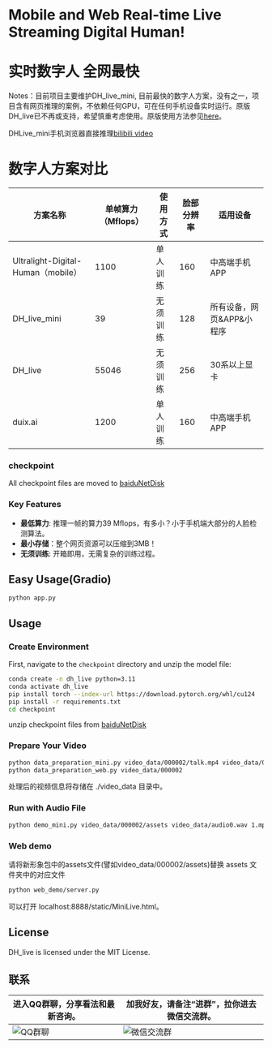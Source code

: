 # Mobile and Web Real-time Live Streaming Digital Human! 
# 实时数字人 全网最快
Notes：目前项目主要维护DH_live_mini, 目前最快的数字人方案，没有之一，项目含有网页推理的案例，不依赖任何GPU，可在任何手机设备实时运行。原版DH_live已不再或支持，希望慎重考虑使用。原版使用方法参见[here](https://github.com/kleinlee/DH_live/blob/main/README_DH_live.md)。

DHLive_mini手机浏览器直接推理[bilibili video](https://www.bilibili.com/video/BV1pWkwYWEn4)

# 数字人方案对比

| 方案名称                     | 单帧算力（Mflops） | 使用方式   | 脸部分辨率 | 适用设备                           |
|------------------------------|-------------------|------------|------------|------------------------------------|
| Ultralight-Digital-Human（mobile） | 1100              | 单人训练   | 160        | 中高端手机APP                      |
| DH_live_mini                  | 39                | 无须训练   | 128        | 所有设备，网页&APP&小程序          |
| DH_live                       | 55046            | 无须训练   | 256        | 30系以上显卡                       |
| duix.ai                      | 1200             | 单人训练   | 160        | 中高端手机APP                      |

### checkpoint
All checkpoint files are moved to [baiduNetDisk](https://pan.baidu.com/s/1jH3WrIAfwI3U5awtnt9KPQ?pwd=ynd7)

### Key Features
- **最低算力**: 推理一帧的算力39 Mflops，有多小？小于手机端大部分的人脸检测算法。
- **最小存储**：整个网页资源可以压缩到3MB！
- **无须训练**: 开箱即用，无需复杂的训练过程。
  
## Easy Usage(Gradio)
```bash
python app.py
```

## Usage

### Create Environment
First, navigate to the `checkpoint` directory and unzip the model file:
```bash
conda create -n dh_live python=3.11
conda activate dh_live
pip install torch --index-url https://download.pytorch.org/whl/cu124
pip install -r requirements.txt
cd checkpoint
```
unzip checkpoint files from [baiduNetDisk](https://pan.baidu.com/s/1jH3WrIAfwI3U5awtnt9KPQ?pwd=ynd7)
### Prepare Your Video
```bash
python data_preparation_mini.py video_data/000002/talk.mp4 video_data/000002/video.mp4 video_data/000002
python data_preparation_web.py video_data/000002
```
处理后的视频信息将存储在 ./video_data 目录中。
### Run with Audio File
```bash
python demo_mini.py video_data/000002/assets video_data/audio0.wav 1.mp4
```
### Web demo
请将新形象包中的assets文件(譬如video_data/000002/assets)替换 assets 文件夹中的对应文件
```bash
python web_demo/server.py
```
可以打开 localhost:8888/static/MiniLive.html。
## License
DH_live is licensed under the MIT License.

## 联系
| 进入QQ群聊，分享看法和最新咨询。 | 加我好友，请备注“进群”，拉你进去微信交流群。 |
|-------------------|----------------------|
| ![QQ群聊](https://github.com/user-attachments/assets/29bfef3f-438a-4b9f-ba09-e1926d1669cb) | ![微信交流群](https://github.com/user-attachments/assets/b1f24ebb-153b-44b1-b522-14f765154110) |
